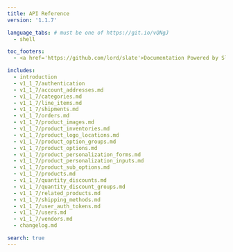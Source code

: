 ```yaml
---
title: API Reference
version: '1.1.7'

language_tabs: # must be one of https://git.io/vQNgJ
  - shell

toc_footers:
  - <a href='https://github.com/lord/slate'>Documentation Powered by Slate</a>

includes:
  - introduction
  - v1_1_7/authentication
  - v1_1_7/account_addresses.md
  - v1_1_7/categories.md
  - v1_1_7/line_items.md
  - v1_1_7/shipments.md
  - v1_1_7/orders.md
  - v1_1_7/product_images.md
  - v1_1_7/product_inventories.md
  - v1_1_7/product_logo_locations.md
  - v1_1_7/product_option_groups.md
  - v1_1_7/product_options.md
  - v1_1_7/product_personalization_forms.md
  - v1_1_7/product_personalization_inputs.md
  - v1_1_7/product_sub_options.md
  - v1_1_7/products.md
  - v1_1_7/quantity_discounts.md
  - v1_1_7/quantity_discount_groups.md
  - v1_1_7/related_products.md
  - v1_1_7/shipping_methods.md
  - v1_1_7/user_auth_tokens.md
  - v1_1_7/users.md
  - v1_1_7/vendors.md
  - changelog.md

search: true
---
```

